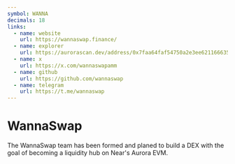 ```yaml
---
symbol: WANNA
decimals: 18
links:
  - name: website
    url: https://wannaswap.finance/
  - name: explorer
    url: https://aurorascan.dev/address/0x7faa64faf54750a2e3ee621166635feaf406ab22
  - name: x
    url: https://x.com/wannaswapamm
  - name: github
    url: https://github.com/wannaswap
  - name: telegram
    url: https://t.me/wannaswap
---
```


# WannaSwap

The WannaSwap team has been formed and planed to build a DEX with the goal of becoming a liquidity hub on Near's Aurora EVM.
